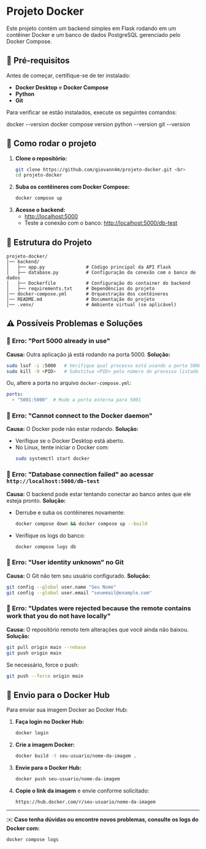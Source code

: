 # Projeto Docker

Este projeto contém um backend simples em Flask rodando em um contêiner Docker e um banco de dados PostgreSQL gerenciado pelo Docker Compose.

## 📌 Pré-requisitos
Antes de começar, certifique-se de ter instalado:
- **Docker Desktop** e **Docker Compose**
- **Python**
- **Git**

Para verificar se estão instalados, execute os seguintes comandos:

docker --version
docker compose version
python --version
git --version

## 🚀 Como rodar o projeto

1. **Clone o repositório:**
   ````bash
   git clone https://github.com/giovann4m/projeto-docker.git <br>
   cd projeto-docker
   
3. **Suba os contêineres com Docker Compose:**
   ```bash
   docker compose up
   ```
4. **Acesse o backend:**
   - [http://localhost:5000](http://localhost:5000)
   - Teste a conexão com o banco: [http://localhost:5000/db-test](http://localhost:5000/db-test)

## 📂 Estrutura do Projeto

```
projeto-docker/
│── backend/
│   ├── app.py               # Código principal da API Flask
│   ├── database.py          # Configuração da conexão com o banco de dados
│   ├── Dockerfile           # Configuração do container do backend
│   ├── requirements.txt     # Dependências do projeto
│── docker-compose.yml       # Orquestração dos contêineres
│── README.md                # Documentação do projeto
│── .venv/                   # Ambiente virtual (se aplicável)
```

## ⚠️ Possíveis Problemas e Soluções

### 🔴 Erro: **"Port 5000 already in use"**
**Causa:** Outra aplicação já está rodando na porta 5000.
**Solução:**
```bash
sudo lsof -i :5000   # Verifique qual processo está usando a porta 5000
sudo kill -9 <PID>   # Substitua <PID> pelo número do processo listado
```
Ou, altere a porta no arquivo `docker-compose.yml`:
```yaml
ports:
  - "5001:5000"  # Mude a porta externa para 5001
```

### 🔴 Erro: **"Cannot connect to the Docker daemon"**
**Causa:** O Docker pode não estar rodando.
**Solução:**
- Verifique se o Docker Desktop está aberto.
- No Linux, tente iniciar o Docker com:
  ```bash
  sudo systemctl start docker
  ```

### 🔴 Erro: **"Database connection failed"** ao acessar `http://localhost:5000/db-test`
**Causa:** O backend pode estar tentando conectar ao banco antes que ele esteja pronto.
**Solução:**
- Derrube e suba os contêineres novamente:
  ```bash
  docker compose down && docker compose up --build
  ```
- Verifique os logs do banco:
  ```bash
  docker compose logs db
  ```

### 🔴 Erro: **"User identity unknown" no Git**
**Causa:** O Git não tem seu usuário configurado.
**Solução:**
```bash
git config --global user.name "Seu Nome"
git config --global user.email "seuemail@example.com"
```

### 🔴 Erro: **"Updates were rejected because the remote contains work that you do not have locally"**
**Causa:** O repositório remoto tem alterações que você ainda não baixou.
**Solução:**
```bash
git pull origin main --rebase
git push origin main
```
Se necessário, force o push:
```bash
git push --force origin main
```

## 📌 Envio para o Docker Hub
Para enviar sua imagem Docker ao Docker Hub:

1. **Faça login no Docker Hub:**
   ```bash
   docker login
   ```
2. **Crie a imagem Docker:**
   ```bash
   docker build -t seu-usuario/nome-da-imagem .
   ```
3. **Envie para o Docker Hub:**
   ```bash
   docker push seu-usuario/nome-da-imagem
   ```
4. **Copie o link da imagem** e envie conforme solicitado:
   ```
   https://hub.docker.com/r/seu-usuario/nome-da-imagem
   ```

---
✉️ **Caso tenha dúvidas ou encontre novos problemas, consulte os logs do Docker com:**
```bash
docker compose logs
```

